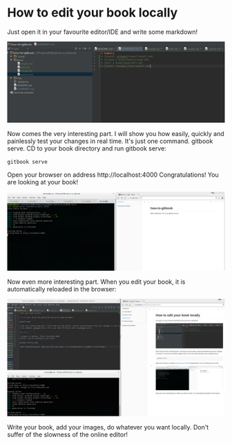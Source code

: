 # How to edit your book locally

Just open it in your favourite editor/IDE and write some markdown!

![](../img/edit.png)

Now comes the very interesting part. I will show you how easily, quickly and painlessly test your changes in real time.
It's just one command. gitbook serve. CD to your book directory and run gitbook serve:

    gitbook serve
    
Open your browser on address  http://localhost:4000
Congratulations! You are looking at your book!

![](../img/open-locally.png)

Now even more interesting part. When you edit your book, it is automatically reloaded in the browser:

![](../img/live-reload.png)

Write your book, add your images, do whatever you want locally. Don't suffer of the slowness of the online editor! 